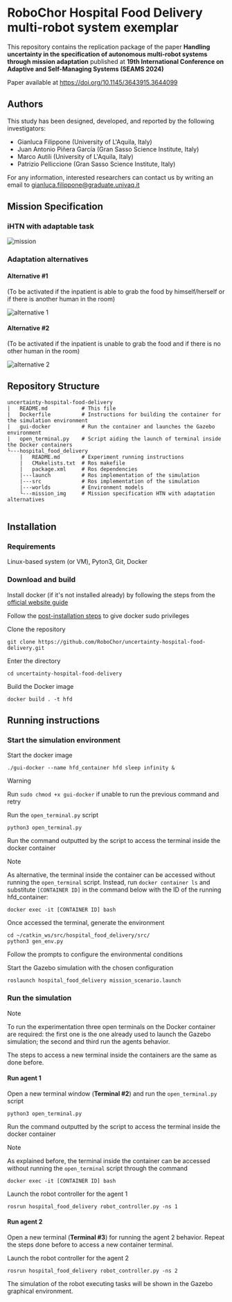 # RoboChor Hospital Food Delivery multi-robot system exemplar

This repository contains the replication package of the paper **Handling uncertainty in the specification of autonomous multi-robot systems through mission adaptation** published at **19th International Conference on Adaptive and Self-Managing Systems (SEAMS 2024)**

Paper available at https://doi.org/10.1145/3643915.3644099

## Authors
This study has been designed, developed, and reported by the following investigators:
- Gianluca Filippone (University of L'Aquila, Italy)
- Juan Antonio Piñera García (Gran Sasso Science Institute, Italy)
- Marco Autili (University of L'Aquila, Italy)
- Patrizio Pelliccione (Gran Sasso Science Institute, Italy)

For any information, interested researchers can contact us by writing an email to [gianluca.filippone@graduate.univaq.it](mailto:gianluca.filippone@univaq.it)

## Mission Specification
### iHTN with adaptable task
![mission](</hospital-food-delivery/mission_img/hospital-food-delivery_mission.jpg>)

### Adaptation alternatives
#### Alternative #1
(To be activated if the inpatient is able to grab the food by himself/herself or if there is another human in the room)

![alternative 1](</hospital-food-delivery/mission_img/hospital-food-delivery_alternative1.jpg>)

#### Alternative #2
(To be activated if the inpatient is unable to grab the food and if there is no other human in the room)

![alternative 2](</hospital-food-delivery/mission_img/hospital-food-delivery_alternative2.jpg>)


## Repository Structure
```
uncertainty-hospital-food-delivery
|   README.md           # This file
|   Dockerfile          # Instructions for building the container for the simulation environment
|   gui-docker          # Run the container and launches the Gazebo environment
|   open_terminal.py    # Script aiding the launch of terminal inside the Docker containers   
└---hospital_food_delivery
    |   README.md       # Experiment running instructions
    |   CMakelists.txt  # Ros makefile
    |   package.xml     # Ros dependencies
    |---launch          # Ros implementation of the simulation
    |---src             # Ros implementation of the simulation
    |---worlds          # Environment models
    └---mission_img     # Mission specification HTN with adaptation alternatives


```

## Installation
### Requirements

Linux-based system (or VM), Pyton3, Git, Docker

### Download and build
Install docker (if it's not installed already) by following the steps from the [official website guide](https://docs.docker.com/engine/install/)

Follow the [post-installation steps](https://docs.docker.com/engine/install/linux-postinstall/) to give docker sudo privileges

Clone the repository
```
git clone https://github.com/RoboChor/uncertainty-hospital-food-delivery.git
```

Enter the directory
```
cd uncertainty-hospital-food-delivery
```

Build the Docker image
```
docker build . -t hfd
```

## Running instructions
### Start the simulation environment
Start the docker image
```
./gui-docker --name hfd_container hfd sleep infinity &
```

> [!WARNING]  
> Run `sudo chmod +x gui-docker` if unable to run the previous command and retry


Run the `open_terminal.py` script
```
python3 open_terminal.py
```

Run the command outputted by the script to access the terminal inside the docker container

> [!NOTE]  
> As alternative, the terminal inside the container can be accessed without running the `open_terminal` script. Instead, run `docker container ls` and substitute `[CONTAINER ID]` in the command below with the ID of the running hfd_container:
> ```
>docker exec -it [CONTAINER ID] bash
>```

Once accessed the terminal, generate the environment

```
cd ~/catkin_ws/src/hospital_food_delivery/src/
python3 gen_env.py
```
Follow the prompts to configure the environmental conditions

Start the Gazebo simulation with the chosen configuration
```
roslaunch hospital_food_delivery mission_scenario.launch
```

### Run the simulation
> [!NOTE]  
> To run the experimentation three open terminals on the Docker container are required: the first one is the one already used to launch the Gazebo simulation; the second and third run the agents behavior.
>
> The steps to access a new terminal inside the containers are the same as done before.

#### Run agent 1
Open a new terminal window (**Terminal #2**) and run the `open_terminal.py` script
```
python3 open_terminal.py
```
Run the command outputted by the script to access the terminal inside the docker container

> [!NOTE]  
> As explained before, the terminal inside the container can be accessed without running the `open_terminal` script through the command
> ```
>docker exec -it [CONTAINER ID] bash
>```
    
Launch the robot controller for the agent 1
```
rosrun hospital_food_delivery robot_controller.py -ns 1
```

#### Run agent 2
Open a new terminal (**Terminal #3**) for running the agent 2 behavior. Repeat the steps done before to access a new container terminal.
    
Launch the robot controller for the agent 2
```
rosrun hospital_food_delivery robot_controller.py -ns 2
```

The simulation of the robot executing tasks will be shown in the Gazebo graphical environment.